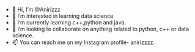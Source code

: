 - 👋 Hi, I’m @Anirizzz
- 👀 I’m interested in learning data science.
- 🌱 I’m currently learning c++,python and java.
- 💞️ I’m looking to collaborate on anything related to python, c++ or data science.
- 📫 You can reach me on my Instagram profile- anirizzzz.
